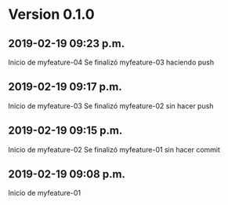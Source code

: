 
# Version 0.1.0

## 2019-02-19 09:23 p.m.
Inicio de myfeature-04
Se finalizó myfeature-03 haciendo push

## 2019-02-19 09:17 p.m.
Inicio de myfeature-03
Se finalizó myfeature-02 sin hacer push

## 2019-02-19 09:15 p.m.
Inicio de myfeature-02
Se finalizó myfeature-01 sin hacer commit

## 2019-02-19 09:08 p.m.
Inicio de myfeature-01